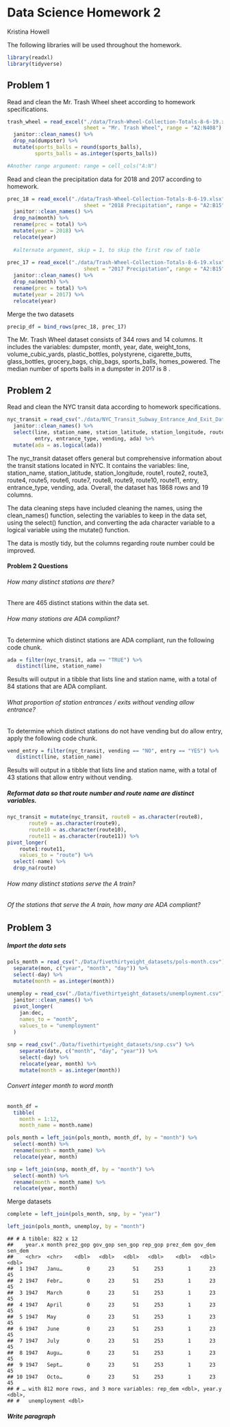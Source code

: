 Data Science Homework 2
================
Kristina Howell

The following libraries will be used throughout the homework.

``` r
library(readxl)
library(tidyverse)
```

## Problem 1

Read and clean the Mr. Trash Wheel sheet according to homework
specifications.

``` r
trash_wheel = read_excel("./data/Trash-Wheel-Collection-Totals-8-6-19.xlsx", 
                         sheet = "Mr. Trash Wheel", range = "A2:N408") %>% 
  janitor::clean_names() %>% 
  drop_na(dumpster) %>% 
  mutate(sports_balls = round(sports_balls), 
         sports_balls = as.integer(sports_balls))

#Another range argument: range = cell_cols("A:N")
```

Read and clean the precipitation data for 2018 and 2017 according to
homework.

``` r
prec_18 = read_excel("./data/Trash-Wheel-Collection-Totals-8-6-19.xlsx", 
                         sheet = "2018 Precipitation", range = "A2:B15") %>% 
  janitor::clean_names() %>% 
  drop_na(month) %>% 
  rename(prec = total) %>% 
  mutate(year = 2018) %>% 
  relocate(year)
  
  #alternate argument, skip = 1, to skip the first row of table
  
prec_17 = read_excel("./data/Trash-Wheel-Collection-Totals-8-6-19.xlsx", 
                         sheet = "2017 Precipitation", range = "A2:B15") %>% 
  janitor::clean_names() %>% 
  drop_na(month) %>% 
  rename(prec = total) %>% 
  mutate(year = 2017) %>% 
  relocate(year)
```

Merge the two datasets

``` r
precip_df = bind_rows(prec_18, prec_17)
```

The Mr. Trash Wheel dataset consists of 344 rows and 14 columns. It
includes the variables: dumpster, month, year, date, weight\_tons,
volume\_cubic\_yards, plastic\_bottles, polystyrene, cigarette\_butts,
glass\_bottles, grocery\_bags, chip\_bags, sports\_balls,
homes\_powered. The median number of sports balls in a dumpster in 2017
is 8 .

## Problem 2

Read and clean the NYC transit data according to homework
specifications.

``` r
nyc_transit = read_csv("./data/NYC_Transit_Subway_Entrance_And_Exit_Data.csv") %>% 
  janitor::clean_names() %>% 
  select(line, station_name, station_latitude, station_longitude, route1:route11, 
         entry, entrance_type, vending, ada) %>% 
  mutate(ada = as.logical(ada))
```

The nyc\_transit dataset offers general but comprehensive information
about the transit stations located in NYC. It contains the variables:
line, station\_name, station\_latitude, station\_longitude, route1,
route2, route3, route4, route5, route6, route7, route8, route9, route10,
route11, entry, entrance\_type, vending, ada. Overall, the dataset has
1868 rows and 19 columns.

The data cleaning steps have included cleaning the names, using the
clean\_names() function, selecting the variables to keep in the data
set, using the select() function, and converting the ada character
variable to a logical variable using the mutate() function.

The data is mostly tidy, but the columns regarding route number could be
improved.

#### Problem 2 Questions

###### How many distinct stations are there?

There are 465 distinct stations within the data set.

###### How many stations are ADA compliant?

To determine which distinct stations are ADA compliant, run the
following code chunk.

``` r
ada = filter(nyc_transit, ada == "TRUE") %>% 
   distinct(line, station_name)
```

Results will output in a tibble that lists line and station name, with a
total of 84 stations that are ADA compliant.

###### What proportion of station entrances / exits without vending allow entrance?

To determine which distinct stations do not have vending but do allow
entry, apply the following code chunk.

``` r
vend_entry = filter(nyc_transit, vending == "NO", entry == "YES") %>% 
   distinct(line, station_name)
```

Results will output in a tibble that lists line and station name, with a
total of 43 stations that allow entry without vending.

##### Reformat data so that route number and route name are distinct variables.

``` r
nyc_transit = mutate(nyc_transit, route8 = as.character(route8),
       route9 = as.character(route9),
       route10 = as.character(route10),
       route11 = as.character(route11)) %>% 
pivot_longer(
    route1:route11,
    values_to = "route") %>% 
  select(-name) %>% 
  drop_na(route)
```

###### How many distinct stations serve the A train?

###### Of the stations that serve the A train, how many are ADA compliant?

## Problem 3

##### Import the data sets

``` r
pols_month = read_csv("./Data/fivethirtyeight_datasets/pols-month.csv") %>% 
  separate(mon, c("year", "month", "day")) %>% 
  select(-day) %>% 
  mutate(month = as.integer(month))
  
unemploy = read_csv("./Data/fivethirtyeight_datasets/unemployment.csv") %>% 
  janitor::clean_names() %>% 
  pivot_longer(
    jan:dec,
    names_to = "month",
    values_to = "unemployment"
  )
  
snp = read_csv("./Data/fivethirtyeight_datasets/snp.csv") %>% 
    separate(date, c("month", "day", "year")) %>% 
    select(-day) %>% 
    relocate(year, month) %>% 
    mutate(month = as.integer(month))
```

###### Convert integer month to word month

``` r
month_df = 
  tibble( 
    month = 1:12,
    month_name = month.name)

pols_month = left_join(pols_month, month_df, by = "month") %>% 
  select(-month) %>% 
  rename(month = month_name) %>% 
  relocate(year, month)

snp = left_join(snp, month_df, by = "month") %>% 
  select(-month) %>% 
  rename(month = month_name) %>% 
  relocate(year, month)
```

Merge datasets

``` r
complete = left_join(pols_month, snp, by = "year")

left_join(pols_month, unemploy, by = "month")
```

    ## # A tibble: 822 x 12
    ##    year.x month prez_gop gov_gop sen_gop rep_gop prez_dem gov_dem sen_dem
    ##    <chr>  <chr>    <dbl>   <dbl>   <dbl>   <dbl>    <dbl>   <dbl>   <dbl>
    ##  1 1947   Janu…        0      23      51     253        1      23      45
    ##  2 1947   Febr…        0      23      51     253        1      23      45
    ##  3 1947   March        0      23      51     253        1      23      45
    ##  4 1947   April        0      23      51     253        1      23      45
    ##  5 1947   May          0      23      51     253        1      23      45
    ##  6 1947   June         0      23      51     253        1      23      45
    ##  7 1947   July         0      23      51     253        1      23      45
    ##  8 1947   Augu…        0      23      51     253        1      23      45
    ##  9 1947   Sept…        0      23      51     253        1      23      45
    ## 10 1947   Octo…        0      23      51     253        1      23      45
    ## # … with 812 more rows, and 3 more variables: rep_dem <dbl>, year.y <dbl>,
    ## #   unemployment <dbl>

##### Write paragraph
